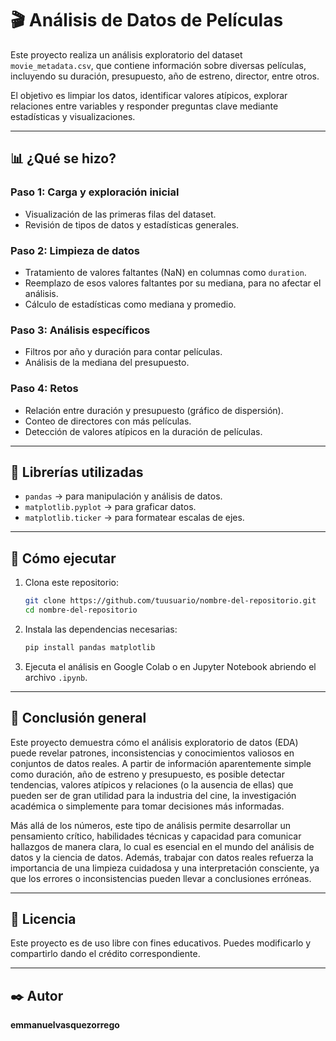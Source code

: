 
# 🎬 Análisis de Datos de Películas

Este proyecto realiza un análisis exploratorio del dataset `movie_metadata.csv`, que contiene información sobre diversas películas, incluyendo su duración, presupuesto, año de estreno, director, entre otros.

El objetivo es limpiar los datos, identificar valores atípicos, explorar relaciones entre variables y responder preguntas clave mediante estadísticas y visualizaciones.

---

## 📊 ¿Qué se hizo?

### Paso 1: Carga y exploración inicial
- Visualización de las primeras filas del dataset.
- Revisión de tipos de datos y estadísticas generales.

### Paso 2: Limpieza de datos
- Tratamiento de valores faltantes (NaN) en columnas como `duration`.
- Reemplazo de esos valores faltantes por su mediana, para no afectar el análisis.
- Cálculo de estadísticas como mediana y promedio.

### Paso 3: Análisis específicos
- Filtros por año y duración para contar películas.
- Análisis de la mediana del presupuesto.

### Paso 4: Retos
- Relación entre duración y presupuesto (gráfico de dispersión).
- Conteo de directores con más películas.
- Detección de valores atípicos en la duración de películas.


---

## 🧰 Librerías utilizadas

- `pandas` → para manipulación y análisis de datos.
- `matplotlib.pyplot` → para graficar datos.
- `matplotlib.ticker` → para formatear escalas de ejes.

---

## 🚀 Cómo ejecutar

1. Clona este repositorio:
   ```bash
   git clone https://github.com/tuusuario/nombre-del-repositorio.git
   cd nombre-del-repositorio
   ```

2. Instala las dependencias necesarias:
   ```bash
   pip install pandas matplotlib
   ```

3. Ejecuta el análisis en Google Colab o en Jupyter Notebook abriendo el archivo `.ipynb`.

---

## 🧠 Conclusión general

Este proyecto demuestra cómo el análisis exploratorio de datos (EDA) puede revelar patrones, inconsistencias y conocimientos valiosos en conjuntos de datos reales. A partir de información aparentemente simple como duración, año de estreno y presupuesto, es posible detectar tendencias, valores atípicos y relaciones (o la ausencia de ellas) que pueden ser de gran utilidad para la industria del cine, la investigación académica o simplemente para tomar decisiones más informadas.

Más allá de los números, este tipo de análisis permite desarrollar un pensamiento crítico, habilidades técnicas y capacidad para comunicar hallazgos de manera clara, lo cual es esencial en el mundo del análisis de datos y la ciencia de datos. Además, trabajar con datos reales refuerza la importancia de una limpieza cuidadosa y una interpretación consciente, ya que los errores o inconsistencias pueden llevar a conclusiones erróneas.

---

## 📄 Licencia

Este proyecto es de uso libre con fines educativos. Puedes modificarlo y compartirlo dando el crédito correspondiente.

---

## ✒️ Autor

**emmanuelvasquezorrego**
